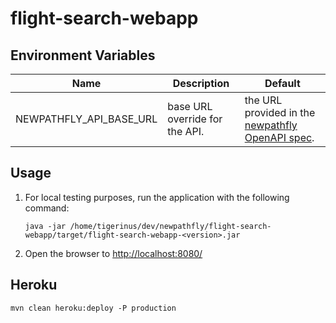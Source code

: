 # flight-search-webapp

## Environment Variables

Name | Description | Default
---- | ----------- | -------
NEWPATHFLY_API_BASE_URL| base URL override for the API. | the URL provided in the [newpathfly OpenAPI spec](https://newpathfly.ticketcombine.com/).

## Usage

1. For local testing purposes, run the application with the following command:

    ```shell
    java -jar /home/tigerinus/dev/newpathfly/flight-search-webapp/target/flight-search-webapp-<version>.jar
    ```

2. Open the browser to <http://localhost:8080/>

## Heroku

```shell
mvn clean heroku:deploy -P production
```

